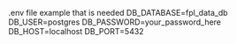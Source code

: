.env file example that is needed 
DB_DATABASE=fpl_data_db
DB_USER=postgres
DB_PASSWORD=your_password_here
DB_HOST=localhost
DB_PORT=5432

